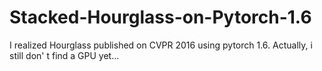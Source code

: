 # Stacked-Hourglass-on-Pytorch-1.6
I realized Hourglass published on CVPR 2016 using pytorch 1.6.
Actually, i still don' t find a GPU yet...

